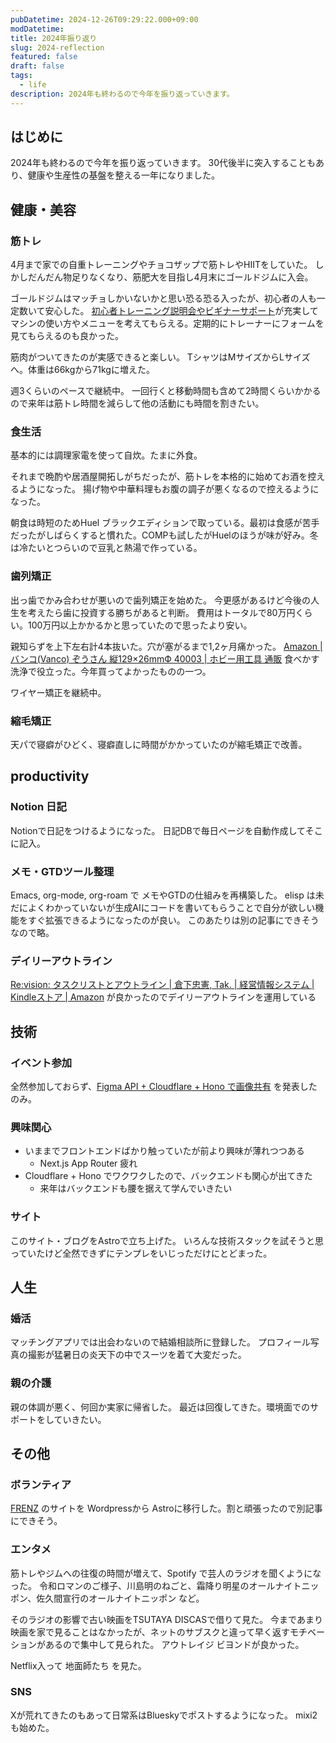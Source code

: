 ```yaml
---
pubDatetime: 2024-12-26T09:29:22.000+09:00
modDatetime:
title: 2024年振り返り
slug: 2024-reflection
featured: false
draft: false
tags:
  - life
description: 2024年も終わるので今年を振り返っていきます。
---
```


## はじめに

2024年も終わるので今年を振り返っていきます。
30代後半に突入することもあり、健康や生産性の基盤を整える一年になりました。

## 健康・美容

### 筋トレ

4月まで家での自重トレーニングやチョコザップで筋トレやHIITをしていた。
しかしだんだん物足りなくなり、筋肥大を目指し4月末にゴールドジムに入会。

ゴールドジムはマッチョしかいないかと思い恐る恐る入ったが、初心者の人も一定数いて安心した。
[初心者トレーニング説明会やビギナーサポート](https://www.goldsgym.jp/training-support)が充実してマシンの使い方やメニューを考えてもらえる。定期的にトレーナーにフォームを見てもらえるのも良かった。

筋肉がついてきたのが実感できると楽しい。
TシャツはMサイズからLサイズへ。体重は66kgから71kgに増えた。

週3くらいのペースで継続中。
一回行くと移動時間も含めて2時間くらいかかるので来年は筋トレ時間を減らして他の活動にも時間を割きたい。

### 食生活

基本的には調理家電を使って自炊。たまに外食。

それまで晩酌や居酒屋開拓しがちだったが、筋トレを本格的に始めてお酒を控えるようになった。
揚げ物や中華料理もお腹の調子が悪くなるので控えるようになった。

朝食は時短のためHuel ブラックエディションで取っている。最初は食感が苦手だったがしばらくすると慣れた。COMPも試したがHuelのほうが味が好み。冬は冷たいとつらいので豆乳と熱湯で作っている。

### 歯列矯正

出っ歯でかみ合わせが悪いので歯列矯正を始めた。
今更感があるけど今後の人生を考えたら歯に投資する勝ちがあると判断。
費用はトータルで80万円くらい。100万円以上かかるかと思っていたので思ったより安い。

親知らずを上下左右計4本抜いた。穴が塞がるまで1,2ヶ月痛かった。
[Amazon | バンコ(Vanco) ぞうさん 縦129×26mmФ 40003 | ホビー用工具 通販](https://www.amazon.co.jp/dp/B005F7IVPO) 食べかす洗浄で役立った。今年買ってよかったものの一つ。

ワイヤー矯正を継続中。

### 縮毛矯正

天パで寝癖がひどく、寝癖直しに時間がかかっていたのが縮毛矯正で改善。

## productivity

### Notion 日記

Notionで日記をつけるようになった。
日記DBで毎日ページを自動作成してそこに記入。

### メモ・GTDツール整理

Emacs, org-mode, org-roam で メモやGTDの仕組みを再構築した。
elisp は未だによくわかっていないが生成AIにコードを書いてもらうことで自分が欲しい機能をすぐ拡張できるようになったのが良い。
このあたりは別の記事にできそうなので略。

### デイリーアウトライン

[Re:vision: タスクリストとアウトライン | 倉下忠憲, Tak. | 経営情報システム | Kindleストア | Amazon](https://www.amazon.co.jp/dp/B09PKZWS5G) が良かったのでデイリーアウトラインを運用している

## 技術

### イベント参加

全然参加しておらず、[Figma API + Cloudflare + Hono で画像共有](https://hushin.github.io/slides/figma-cloudflare-hono.html) を発表したのみ。

### 興味関心

- いままでフロントエンドばかり触っていたが前より興味が薄れつつある
  - Next.js App Router 疲れ
- Cloudflare + Hono でワクワクしたので、バックエンドも関心が出てきた
  - 来年はバックエンドも腰を据えて学んでいきたい

### サイト

このサイト・ブログをAstroで立ち上げた。
いろんな技術スタックを試そうと思っていたけど全然できずにテンプレをいじっただけにとどまった。

## 人生

### 婚活

マッチングアプリでは出会わないので結婚相談所に登録した。
プロフィール写真の撮影が猛暑日の炎天下の中でスーツを着て大変だった。

### 親の介護

親の体調が悪く、何回か実家に帰省した。
最近は回復してきた。環境面でのサポートをしていきたい。

## その他

### ボランティア

[FRENZ](https://frenz.jp/) のサイトを Wordpressから Astroに移行した。割と頑張ったので別記事にできそう。

### エンタメ

筋トレやジムへの往復の時間が増えて、Spotify で芸人のラジオを聞くようになった。
令和ロマンのご様子、川島明のねごと、霜降り明星のオールナイトニッポン、佐久間宣行のオールナイトニッポン など。

そのラジオの影響で古い映画をTSUTAYA DISCASで借りて見た。
今まであまり映画を家で見ることはなかったが、ネットのサブスクと違って早く返すモチベーションがあるので集中して見られた。
アウトレイジ ビヨンドが良かった。

Netflix入って 地面師たち を見た。

### SNS

Xが荒れてきたのもあって日常系はBlueskyでポストするようになった。
mixi2も始めた。
